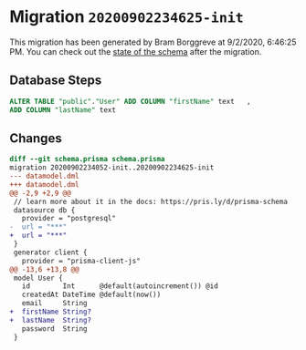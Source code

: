 # Migration `20200902234625-init`

This migration has been generated by Bram Borggreve at 9/2/2020, 6:46:25 PM.
You can check out the [state of the schema](./schema.prisma) after the migration.

## Database Steps

```sql
ALTER TABLE "public"."User" ADD COLUMN "firstName" text   ,
ADD COLUMN "lastName" text
```

## Changes

```diff
diff --git schema.prisma schema.prisma
migration 20200902234052-init..20200902234625-init
--- datamodel.dml
+++ datamodel.dml
@@ -2,9 +2,9 @@
 // learn more about it in the docs: https://pris.ly/d/prisma-schema
 datasource db {
   provider = "postgresql"
-  url = "***"
+  url = "***"
 }
 generator client {
   provider = "prisma-client-js"
@@ -13,6 +13,8 @@
 model User {
   id        Int      @default(autoincrement()) @id
   createdAt DateTime @default(now())
   email     String
+  firstName String?
+  lastName  String?
   password  String
 }
```
